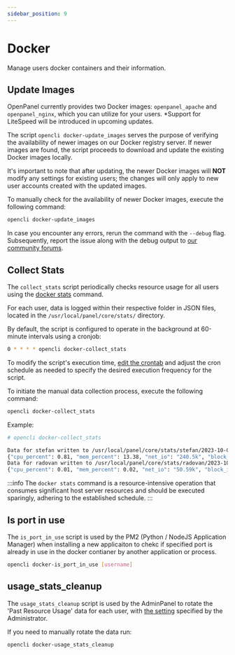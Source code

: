 ```yaml
---
sidebar_position: 9
---
```


# Docker

Manage users docker containers and their information.

## Update Images

OpenPanel currently provides two Docker images: `openpanel_apache` and `openpanel_nginx`, which you can utilize for your users. *Support for LiteSpeed will be introduced in upcoming updates.

The script  `opencli docker-update_images` serves the purpose of verifying the availability of newer images on our Docker registry server. If newer images are found, the script proceeds to download and update the existing Docker images locally.

It's important to note that after updating, the newer Docker images will **NOT** modify any settings for existing users; the changes will only apply to new user accounts created with the updated images.

To manually check for the availability of newer Docker images, execute the following command:

```bash
opencli docker-update_images
```

In case you encounter any errors, rerun the command with the `--debug` flag. Subsequently, report the issue along with the debug output to [our community forums](https://community.openpanel.co/t/openadmin).


## Collect Stats

The `collect_stats` script periodically checks resource usage for all users using the [docker stats](https://docs.docker.com/engine/reference/commandline/stats/) command.

For each user, data is logged within their respective folder in JSON files, located in the `/usr/local/panel/core/stats/` directory.

By default, the script is configured to operate in the background at 60-minute intervals using a cronjob:


```bash
0 * * * * opencli docker-collect_stats
```

To modify the script's execution time, [edit the crontab](https://www.airplane.dev/blog/how-to-edit-crontab) and adjust the cron schedule as needed to specify the desired execution frequency for the script.

To initiate the manual data collection process, execute the following command:

```bash
opencli docker-collect_stats
```

Example:
```bash
# opencli docker-collect_stats

Data for stefan written to /usr/local/panel/core/stats/stefan/2023-10-08-09-33-56.json
{"cpu_percent": 0.81, "mem_percent": 13.38, "net_io": "240.5k", "block_io": "409.2k"}
Data for radovan written to /usr/local/panel/core/stats/radovan/2023-10-08-09-33-56.json
{"cpu_percent": 0.01, "mem_percent": 0.02, "net_io": "50.59k", "block_io": "0"}
```

:::info
The `docker stats` command is a resource-intensive operation that consumes significant host server resources and should be executed sparingly, adhering to the established schedule.
:::



## Is port in use

The `is_port_in_use` script is used by the PM2 (Python / NodeJS Application Manager) when installing a new applicaiton to chekc if specified port is already in use in the docker contianer by another application or process.


```bash
opencli docker-is_port_in_use [username]
```


## usage_stats_cleanup

The `usage_stats_cleanup` script is used by the AdminPanel to rotate the 'Past Resource Usage' data for each user, with [the setting](https://docs.openpanel.co/docs/admin/scripts/openpanel_config#resource_usage_retention) specified by the Administrator.

If you need to manually rotate the data run:

```bash
opencli docker-usage_stats_cleanup
```
